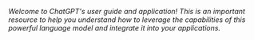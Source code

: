*Welcome to ChatGPT's user guide and application! This is an important resource to help you understand how to leverage the capabilities of this powerful language model and integrate it into your applications.*

